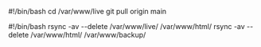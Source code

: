 #!/bin/bash
cd /var/www/live
git pull origin main


#!/bin/bash
rsync -av --delete /var/www/live/ /var/www/html/
rsync -av --delete /var/www/html/ /var/www/backup/
